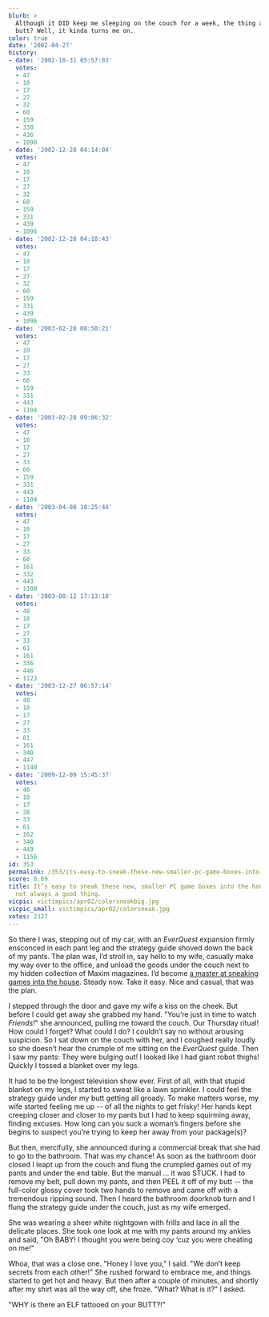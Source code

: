 ```yaml
---
blurb: >
  Although it DID keep me sleeping on the couch for a week, the thing about the elf
  butt? Well, it kinda turns me on.
color: true
date: '2002-04-27'
history:
- date: '2002-10-31 05:57:03'
  votes:
  - 47
  - 10
  - 17
  - 27
  - 32
  - 60
  - 159
  - 330
  - 436
  - 1090
- date: '2002-12-28 04:14:04'
  votes:
  - 47
  - 10
  - 17
  - 27
  - 32
  - 60
  - 159
  - 331
  - 439
  - 1096
- date: '2002-12-28 04:18:43'
  votes:
  - 47
  - 10
  - 17
  - 27
  - 32
  - 60
  - 159
  - 331
  - 439
  - 1096
- date: '2003-02-28 08:50:21'
  votes:
  - 47
  - 10
  - 17
  - 27
  - 33
  - 60
  - 159
  - 331
  - 443
  - 1104
- date: '2003-02-28 09:06:32'
  votes:
  - 47
  - 10
  - 17
  - 27
  - 33
  - 60
  - 159
  - 331
  - 443
  - 1104
- date: '2003-04-08 18:25:44'
  votes:
  - 47
  - 10
  - 17
  - 27
  - 33
  - 60
  - 161
  - 332
  - 443
  - 1108
- date: '2003-08-12 17:13:10'
  votes:
  - 48
  - 10
  - 17
  - 27
  - 33
  - 61
  - 161
  - 336
  - 446
  - 1123
- date: '2003-12-27 06:57:14'
  votes:
  - 48
  - 10
  - 17
  - 27
  - 33
  - 61
  - 161
  - 340
  - 447
  - 1140
- date: '2009-12-09 15:45:37'
  votes:
  - 48
  - 10
  - 17
  - 28
  - 33
  - 61
  - 162
  - 340
  - 449
  - 1156
id: 353
permalink: /353/its-easy-to-sneak-these-new-smaller-pc-game-boxes-into-the-house-but-thats-not-always-a-good-thing/
score: 8.69
title: It’s easy to sneak these new, smaller PC game boxes into the house. But that’s
  not always a good thing.
vicpic: victimpics/apr02/colorsneakbig.jpg
vicpic_small: victimpics/apr02/colorsneak.jpg
votes: 2327
---
```


So there I was, stepping out of my car, with an *EverQuest* expansion
firmly ensconced in each pant leg and the strategy guide shoved down the
back of my pants. The plan was, I’d stroll in, say hello to my wife,
casually make my way over to the office, and unload the goods under the
couch next to my hidden collection of Maxim magazines. I’d become [a
master at sneaking games into the house](%ARTICLE[346]%). Steady
now. Take it easy. Nice and casual, that was the plan.

I stepped through the door and gave my wife a kiss on the cheek. But
before I could get away she grabbed my hand. "You’re just in time to
watch *Friends!*" she announced, pulling me toward the couch. Our
Thursday ritual! How could I forget? What could I do? I couldn’t say no
without arousing suspicion. So I sat down on the couch with her, and I
coughed really loudly so she doesn’t hear the crumple of me sitting on
the *EverQuest* guide. Then I saw my pants: They were bulging out! I
looked like I had giant robot thighs! Quickly I tossed a blanket over my
legs.

It had to be the longest television show ever. First of all, with that
stupid blanket on my legs, I started to sweat like a lawn sprinkler. I
could feel the strategy guide under my butt getting all groady. To make
matters worse, my wife started feeling me up -- of all the nights to get
frisky! Her hands kept creeping closer and closer to my pants but I had
to keep squirming away, finding excuses. How long can you suck a woman’s
fingers before she begins to suspect you’re trying to keep her away from
your package(s)?

But then, mercifully, she announced during a commercial break that she
had to go to the bathroom. That was my chance! As soon as the bathroom
door closed I leapt up from the couch and flung the crumpled games out
of my pants and under the end table. But the manual ... it was STUCK. I
had to remove my belt, pull down my pants, and then PEEL it off of my
butt -- the full-color glossy cover took two hands to remove and came
off with a tremendous ripping sound. Then I heard the bathroom doorknob
turn and I flung the strategy guide under the couch, just as my wife
emerged.

She was wearing a sheer white nightgown with frills and lace in all the
delicate places. She took one look at me with my pants around my ankles
and said, "Oh BABY! I thought you were being coy ‘cuz you were cheating
on me!"

Whoa, that was a close one. "Honey I love you," I said. "We don’t keep
secrets from each other!" She rushed forward to embrace me, and things
started to get hot and heavy. But then after a couple of minutes, and
shortly after my shirt was all the way off, she froze. "What? What is
it?" I asked.

"WHY is there an ELF tattooed on your BUTT?!"